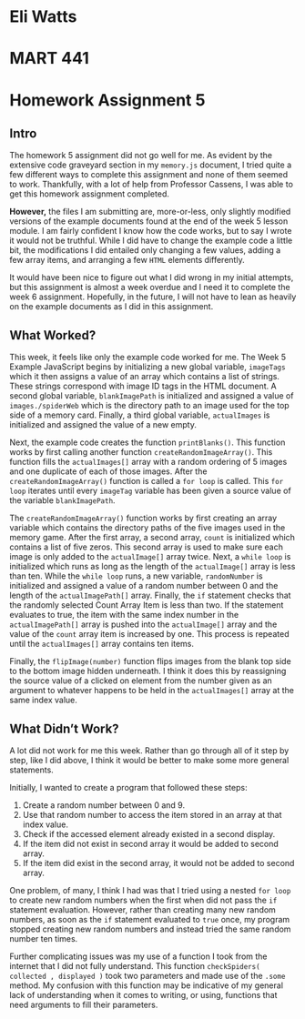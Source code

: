 # Eli Watts
# MART 441
# Homework Assignment 5

## Intro

The homework 5 assignment did not go well for me. As evident by the extensive code graveyard section in my `memory.js` document, I tried quite a few different ways to complete this assignment and none of them seemed to work. Thankfully, with a lot of help from Professor Cassens, I was able to get this homework assignment completed.

**However,** the files I am submitting are, more-or-less, only slightly modified versions of the example documents found at the end of the week 5 lesson module. I am fairly confident I know how the code works, but to say I wrote it would not be truthful. While I did have to change the example code a little bit, the modifications I did entailed only changing a few values, adding a few array items, and arranging a few `HTML` elements differently.

It would have been nice to figure out what I did wrong in my initial attempts, but this assignment is almost a week overdue and I need it to complete the week 6 assignment. Hopefully, in the future, I will not have to lean as heavily on the example documents as I did in this assignment.

## What Worked?

This week, it feels like only the example code worked for me. The Week 5 Example JavaScript begins by initializing a new global variable, `imageTags` which it then assigns a value of an array which contains a list of strings. These strings correspond with image ID tags in the HTML document. A second global variable, `blankImagePath` is initialized and assigned a value of `images./spiderWeb` which is the directory path to an image used for the top side of a memory card. Finally, a third global variable, `actualImages` is initialized and assigned the value of a new empty.

Next, the example code creates the function `printBlanks()`. This function works by first calling another function `createRandomImageArray()`. This function fills the `actualImages[]` array with a random ordering of 5 images and one duplicate of each of those images. After the `createRandomImageArray()` function is called a `for loop` is called. This `for loop` iterates until every `imageTag` variable has been given a source value of the variable `blankImagePath`.

The `createRandomImageArray()` function works by first creating an array variable which contains the directory paths of the five images used in the memory game. After the first array, a second array, `count` is initialized which contains a list of five zeros. This second array is used to make sure each image is only added to the `actualImage[]` array twice. Next, a `while loop` is initialized which runs as long as the length of the `actualImage[]` array is less than ten. While the `while loop` runs, a new variable, `randomNumber` is initialized and assigned a value of a random number between 0 and the length of the `actualImagePath[]` array. Finally, the `if` statement checks that the randomly selected Count Array Item is less than two. If the statement evaluates to true, the item with the same index number in the `actualImagePath[]` array is pushed into the `actualImage[]` array and the value of the `count` array item is increased by one. This process is repeated until the `actualImages[]` array contains ten items.

Finally, the `flipImage(number)` function flips images from the blank top side to the bottom image hidden underneath. I think it does this by reassigning the source value of a clicked on element from the number given as an argument to whatever happens to be held in the `actualImages[]` array at the same index value.


## What Didn’t Work?

A lot did not work for me this week. Rather than go through all of it step by step, like I did above, I think it would be better to make some more general statements.

Initially, I wanted to create a program that followed these steps:
1. Create a random number between 0 and 9.
2. Use that random number to access the item stored in an array at that index value.
3. Check if the accessed element already existed in a second display.
4. If the item did not exist in second array it would be added to second array.
5. If the item did exist in the second array, it would not be added to second array.

One problem, of many, I think I had was that I tried using a nested `for loop` to create new random numbers when the first when did not pass the `if` statement evaluation. However, rather than creating many new random numbers, as soon as the `if` statement evaluated to `true` once, my program stopped creating new random numbers and instead tried the same random number ten times.

Further complicating issues was my use of a function I took from the internet that I did not fully understand. This function `checkSpiders( collected , displayed )` took two parameters and made use of the `.some` method. My confusion with this function may be indicative of my general lack of understanding when it comes to writing, or using, functions that need arguments to fill their parameters.
